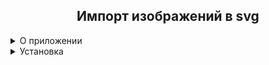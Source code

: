 <h2 align = 'center'>Импорт изображений в svg</h2>

<details>
    <summary>О приложении</summary>
	<p>Импортирует все изображения в формате .png из папки /data/pngs в формате svg, используя POtrace Через docker-контейнер</p>
</details>

<details>
<summary>Установка</summary>
<p>Для приложения должен быть обязательно установлен <a href="https://www.docker.com/products/docker-desktop/">docker desktop</a></p>     
<hr>
Инструкция по запуску
<ol>
<li>Командной строкой склонируйте репозиторий 
    ```bash
    git clone https://github.com/neychychyen/SVG_icon_importer.git
    ```
</li>
<li>Очистите `./data/pngs/` </li>
<li>Поместите изображения в папку ./data/pngs/ </li>
<li>Запустите docker-контейнер в командной строке в папке с проектом командой ```
bash
docker-compose up -d --build```</li>
<li>svg-элементы хранятся в ./data/outputsvgs</li>
</ol>

</details>



